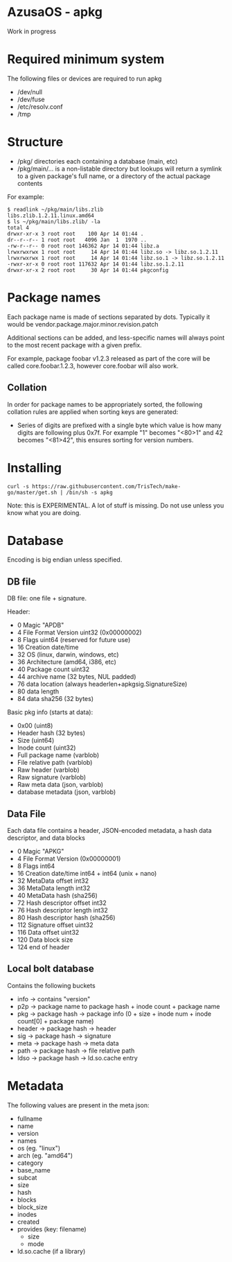 # AzusaOS - apkg

Work in progress

# Required minimum system

The following files or devices are required to run apkg

* /dev/null
* /dev/fuse
* /etc/resolv.conf
* /tmp

# Structure

* /pkg/ directories each containing a database (main, etc)
 * /pkg/main/... is a non-listable directory but lookups will return a symlink to a given package's full name, or a directory of the actual package contents

For example:

	$ readlink ~/pkg/main/libs.zlib
	libs.zlib.1.2.11.linux.amd64
	$ ls ~/pkg/main/libs.zlib/ -la
	total 4
	drwxr-xr-x 3 root root    100 Apr 14 01:44 .
	dr--r--r-- 1 root root   4096 Jan  1  1970 ..
	-rw-r--r-- 0 root root 146362 Apr 14 01:44 libz.a
	lrwxrwxrwx 1 root root     14 Apr 14 01:44 libz.so -> libz.so.1.2.11
	lrwxrwxrwx 1 root root     14 Apr 14 01:44 libz.so.1 -> libz.so.1.2.11
	-rwxr-xr-x 0 root root 117632 Apr 14 01:44 libz.so.1.2.11
	drwxr-xr-x 2 root root     30 Apr 14 01:44 pkgconfig

# Package names

Each package name is made of sections separated by dots. Typically it would be vendor.package.major.minor.revision.patch

Additional sections can be added, and less-specific names will always point to the most recent package with a given prefix.

For example, package foobar v1.2.3 released as part of the core will be called core.foobar.1.2.3, however core.foobar will also work.

## Collation

In order for package names to be appropriately sorted, the following collation rules are applied when sorting keys are generated:

* Series of digits are prefixed with a single byte which value is how many digits are following plus 0x7f. For example "1" becomes "<80>1" and 42 becomes "<81>42", this ensures sorting for version numbers.

# Installing

	curl -s https://raw.githubusercontent.com/TrisTech/make-go/master/get.sh | /bin/sh -s apkg

Note: this is EXPERIMENTAL. A lot of stuff is missing. Do not use unless you know what you are doing.

# Database

Encoding is big endian unless specified.

## DB file

DB file: one file + signature.

Header:

* 0 Magic "APDB"
* 4 File Format Version uint32 (0x00000002)
* 8 Flags uint64 (reserved for future use)
* 16 Creation date/time
* 32 OS (linux, darwin, windows, etc)
* 36 Architecture (amd64, i386, etc)
* 40 Package count uint32
* 44 archive name (32 bytes, NUL padded)
* 76 data location (always headerlen+apkgsig.SignatureSize)
* 80 data length
* 84 data sha256 (32 bytes)

Basic pkg info (starts at data):

* 0x00 (uint8)
* Header hash (32 bytes)
* Size (uint64)
* Inode count (uint32)
* Full package name (varblob)
* File relative path (varblob)
* Raw header (varblob)
* Raw signature (varblob)
* Raw meta data (json, varblob)
* database metadata (json, varblob)

## Data File

Each data file contains a header, JSON-encoded metadata, a hash data descriptor, and data blocks

* 0 Magic "APKG"
* 4 File Format Version (0x00000001)
* 8 Flags int64
* 16 Creation date/time int64 + int64 (unix + nano)
* 32 MetaData offset int32
* 36 MetaData length int32
* 40 MetaData hash (sha256)
* 72 Hash descriptor offset int32
* 76 Hash descriptor length int32
* 80 Hash descriptor hash (sha256)
* 112 Signature offset uint32
* 116 Data offset uint32
* 120 Data block size
* 124 end of header

## Local bolt database

Contains the following buckets

* info → contains "version"
* p2p → package name to package hash + inode count + package name
* pkg → package hash → package info (0 + size + inode num + inode count[0] + package name)
* header → package hash → header
* sig → package hash → signature
* meta → package hash → meta data
* path → package hash → file relative path
* ldso → package hash → ld.so.cache entry

# Metadata

The following values are present in the meta json:

* fullname
* name
* version
* names
* os (eg. "linux")
* arch (eg. "amd64")
* category
* base_name
* subcat
* size
* hash
* blocks
* block_size
* inodes
* created
* provides (key: filename)
  * size
  * mode
* ld.so.cache (if a library)

